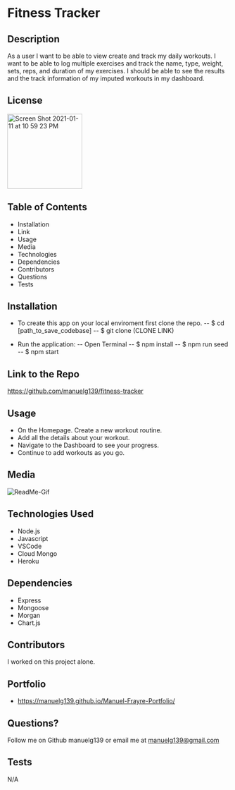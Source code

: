 # Fitness Tracker

## Description

As a user I want to be able to view create and track my daily workouts. I want to be able to log multiple exercises and track the name, type, weight, sets, reps, and duration of my exercises. I should be able to see the results and the track information of my imputed workouts in my dashboard.

## License

<img width="170" alt="Screen Shot 2021-01-11 at 10 59 23 PM" src="https://img.shields.io/badge/license-MIT%20License-blue?style=flat-square">

## Table of Contents

- Installation
- Link
- Usage
- Media
- Technologies
- Dependencies
- Contributors
- Questions
- Tests

## Installation

- To create this app on your local enviroment first clone the repo.
   -- $ cd [path_to_save_codebase]
   -- $ git clone (CLONE LINK)

- Run the application:
 -- Open Terminal
  -- $ npm install
  -- $ npm run seed
  -- $ npm start

## Link to the Repo

https://github.com/manuelg139/fitness-tracker

## Usage

- On the Homepage. Create a new workout routine.
- Add all the details about your workout.
- Navigate to the Dashboard to see your progress.
- Continue to add workouts as you go.

## Media

![ReadMe-Gif](https://user-images.githubusercontent.com/75399668/116801734-0b0a2380-aad2-11eb-9b1c-353f58144a57.gif)



## Technologies Used

- Node.js
- Javascript
- VSCode
- Cloud Mongo
- Heroku

## Dependencies

- Express
- Mongoose
- Morgan
- Chart.js

## Contributors

I worked on this project alone.

## Portfolio

- https://manuelg139.github.io/Manuel-Frayre-Portfolio/

## Questions?

Follow me on Github manuelg139 or email me at manuelg139@gmail.com

## Tests

N/A
